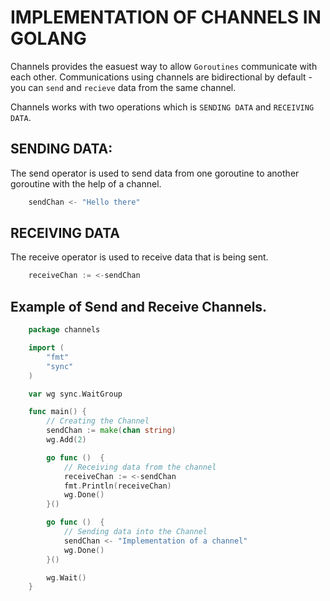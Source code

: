 # IMPLEMENTATION OF CHANNELS IN GOLANG

Channels provides the easuest way to allow `Goroutines` communicate with each other. Communications using channels are bidirectional by default - you can `send` and `recieve` data from the same channel.

Channels works with two operations which is `SENDING DATA` and `RECEIVING DATA`. 

## SENDING DATA:

The send operator is used to send data from one goroutine to another goroutine with the help of a channel.
```go 
    sendChan <- "Hello there"
```

## RECEIVING DATA

The receive operator is used to receive data that is being sent.
```go
    receiveChan := <-sendChan
```

## Example of Send and Receive Channels.

```go
    package channels

    import (
        "fmt"
        "sync"
    )

    var wg sync.WaitGroup

    func main() {
        // Creating the Channel
        sendChan := make(chan string)
        wg.Add(2)

        go func ()  {
            // Receiving data from the channel
            receiveChan := <-sendChan
            fmt.Println(receiveChan)
            wg.Done()
        }()

        go func ()  {
            // Sending data into the Channel
            sendChan <- "Implementation of a channel"
            wg.Done()
        }()

        wg.Wait()
    }
```